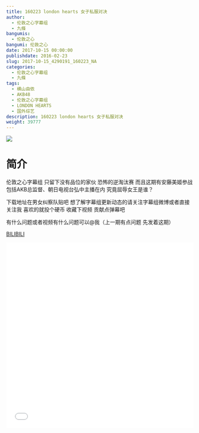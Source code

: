 ```yaml
---
title: 160223 london hearts 女子私服对决
author: 
  - 伦敦之心字幕组
  - 九條
bangumis: 
  - 伦敦之心
bangumi: 伦敦之心
date: 2017-10-15 00:00:00
publishdate: 2016-02-23
slug: 2017-10-15_4290191_160223_NA
categories: 
  - 伦敦之心字幕组
  - 九條
tags: 
  - 横山由依
  - AKB48
  - 伦敦之心字幕组
  - LONDON HEARTS
  - 国外综艺
description: 160223 london hearts 女子私服对决
weight: 39777
---
```


![](https://i.imgur.com/hXRY0Mc.jpg)

# 简介  
伦敦之心字幕组 只留下没有品位的家伙 恐怖的逆淘汰赛 而且这期有安藤美姬参战 包括AKB总监督、朝日电视台弘中主播在内 究竟屈辱女王是谁？
下载地址在男女纠察队贴吧 想了解字幕组更新动态的请关注字幕组微博或者直接关注我 喜欢的就投个硬币 收藏下视频 贡献点弹幕吧
有什么问题或者视频有什么问题可以@我（上一期有点问题  先发着这期）

  [BILIBILI](https://www.bilibili.com/video/av4290191/)


  <iframe src="//www.bilibili.com/html/html5player.html?cid=6938504&aid=4290191" width="100%" height="500" frameborder="0" allowfullscreen="allowfullscreen"></iframe>
